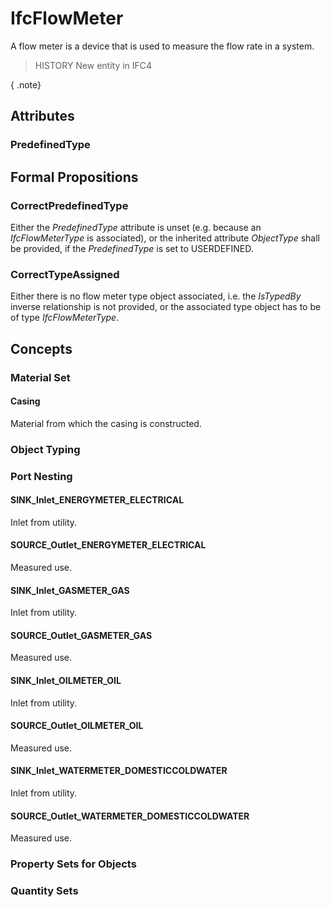 # IfcFlowMeter

A flow meter is a device that is used to measure the flow rate in a system.

> HISTORY  New entity in IFC4

{ .note}
>

## Attributes

### PredefinedType


## Formal Propositions

### CorrectPredefinedType
Either the _PredefinedType_ attribute is unset (e.g. because an _IfcFlowMeterType_ is associated), or the inherited attribute _ObjectType_ shall be provided, if the _PredefinedType_ is set to USERDEFINED.

### CorrectTypeAssigned
Either there is no flow meter type object associated, i.e. the _IsTypedBy_ inverse relationship is not provided, or the associated type object has to be of type _IfcFlowMeterType_.

## Concepts

### Material Set



#### Casing

Material from which the casing is constructed.

### Object Typing



### Port Nesting



#### SINK_Inlet_ENERGYMETER_ELECTRICAL

Inlet from utility.

#### SOURCE_Outlet_ENERGYMETER_ELECTRICAL

Measured use.

#### SINK_Inlet_GASMETER_GAS

Inlet from utility.

#### SOURCE_Outlet_GASMETER_GAS

Measured use.

#### SINK_Inlet_OILMETER_OIL

Inlet from utility.

#### SOURCE_Outlet_OILMETER_OIL

Measured use.

#### SINK_Inlet_WATERMETER_DOMESTICCOLDWATER

Inlet from utility.

#### SOURCE_Outlet_WATERMETER_DOMESTICCOLDWATER

Measured use.

### Property Sets for Objects



### Quantity Sets



